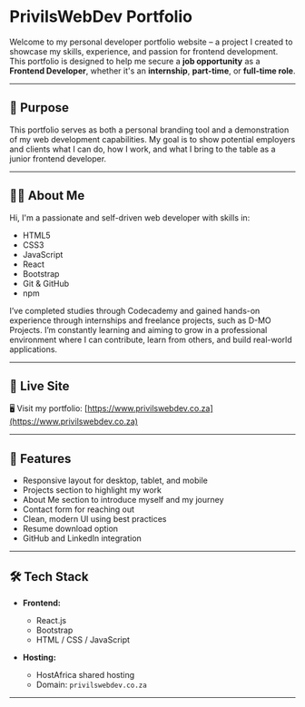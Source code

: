 # PrivilsWebDev Portfolio

Welcome to my personal developer portfolio website – a project I created to showcase my skills, experience, and passion for frontend development. This portfolio is designed to help me secure a **job opportunity** as a **Frontend Developer**, whether it's an **internship**, **part-time**, or **full-time role**.

---

## 🎯 Purpose

This portfolio serves as both a personal branding tool and a demonstration of my web development capabilities. My goal is to show potential employers and clients what I can do, how I work, and what I bring to the table as a junior frontend developer.

---

## 👨‍💻 About Me

Hi, I'm a passionate and self-driven web developer with skills in:

- HTML5
- CSS3
- JavaScript
- React
- Bootstrap
- Git & GitHub
- npm

I’ve completed studies through Codecademy and gained hands-on experience through internships and freelance projects, such as D-MO Projects. I’m constantly learning and aiming to grow in a professional environment where I can contribute, learn from others, and build real-world applications.

---

## 🔗 Live Site

🖥️ Visit my portfolio: [https://www.privilswebdev.co.za](https://www.privilswebdev.co.za)

---

## 🧩 Features

- Responsive layout for desktop, tablet, and mobile
- Projects section to highlight my work
- About Me section to introduce myself and my journey
- Contact form for reaching out
- Clean, modern UI using best practices
- Resume download option 
- GitHub and LinkedIn integration

---

## 🛠️ Tech Stack

- **Frontend:**
  - React.js
  - Bootstrap
  - HTML / CSS / JavaScript

- **Hosting:**
  - HostAfrica shared hosting
  - Domain: `privilswebdev.co.za`

---



